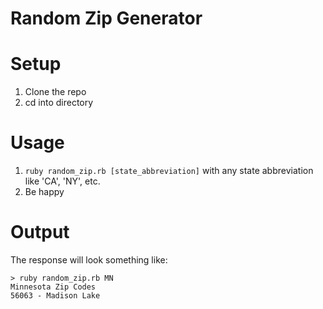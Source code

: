 Random Zip Generator
====================

Setup
====================
1. Clone the repo
2. cd into directory

Usage
====================
1. `ruby random_zip.rb [state_abbreviation]` with any state abbreviation like 'CA', 'NY', etc.
2. Be happy

Output
====================
The response will look something like:
```
> ruby random_zip.rb MN
Minnesota Zip Codes
56063 - Madison Lake
```
